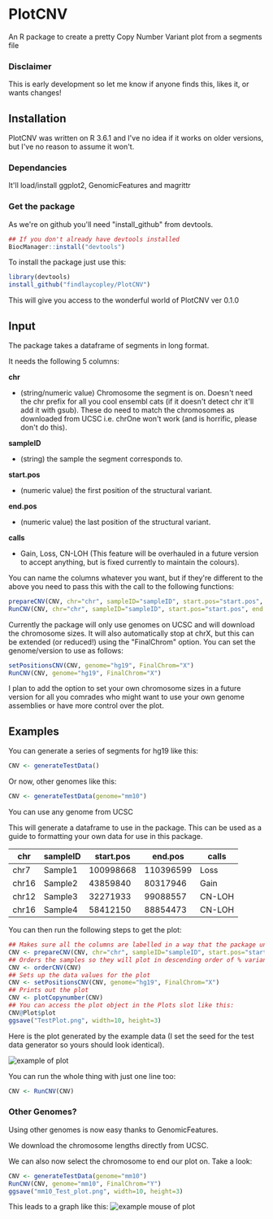 # PlotCNV
An R package to create a pretty Copy Number Variant plot from a segments file

### Disclaimer 
This is early development so let me know if anyone finds this, likes it, or wants changes!

## Installation

PlotCNV was written on R 3.6.1 and I've no idea if it works on older versions, but I've no reason to assume it won't.

### Dependancies

It'll load/install ggplot2, GenomicFeatures and magrittr

### Get the package

As we're on github you'll need "install_github" from devtools.

```R
## If you don't already have devtools installed
BiocManager::install("devtools")
```
To install the package just use this:

```R
library(devtools)
install_github("findlaycopley/PlotCNV")
```

This will give you access to the wonderful world of PlotCNV ver 0.1.0

## Input

The package takes a dataframe of segments in long format.

It needs the following 5 columns:

**chr**

* (string/numeric value) Chromosome the segment is on. Doesn't need the chr prefix for all you cool ensembl cats (if it doesn't detect chr it'll add it with gsub). These do need to match the chromosomes as downloaded from UCSC i.e. chrOne won't work (and is horrific, please don't do this).

**sampleID**

* (string) the sample the segment corresponds to.

**start.pos**

* (numeric value) the first position of the structural variant.

**end.pos**

* (numeric value) the last position of the structural variant.

**calls**

* Gain, Loss, CN-LOH (This feature will be overhauled in a future version to accept anything, but is fixed currently to maintain the colours).

You can name the columns whatever you want, but if they're different to the above you need to pass this with the call to the following functions:

```R
prepareCNV(CNV, chr="chr", sampleID="sampleID", start.pos="start.pos", end.pos="end.pos", calls="calls")
RunCNV(CNV, chr="chr", sampleID="sampleID", start.pos="start.pos", end.pos="end.pos", calls="calls")
```

Currently the package will only use genomes on UCSC and will download the chromosome sizes. It will also automatically stop at chrX, but this can be extended (or reduced!) using the "FinalChrom" option. You can set the genome/version to use as follows:

```R
setPositionsCNV(CNV, genome="hg19", FinalChrom="X")
RunCNV(CNV, genome="hg19", FinalChrom="X")
```
I plan to add the option to set your own chromosome sizes in a future version for all you comrades who might want to use your own genome assemblies or have more control over the plot.

## Examples

You can generate a series of segments for hg19 like this:

```R
CNV <- generateTestData()
```

Or now, other genomes like this:

```R
CNV <- generateTestData(genome="mm10")
```

You can use any genome from UCSC

This will generate a dataframe to use in the package. This can be used as a guide to formatting your own data for use in this package.

chr | sampleID | start.pos | end.pos | calls
---|---|---|---|---
chr7 |	Sample1	| 100998668 |	110396599 |	Loss
chr16 |	Sample2	| 43859840 | 80317946 |	Gain
chr12	| Sample3 |	32271933 | 99088557 | CN-LOH
chr16 |	Sample4	| 58412150 | 88854473 | CN-LOH

You can then run the following steps to get the plot:

```R
## Makes sure all the columns are labelled in a way that the package understands
CNV <- prepareCNV(CNV, chr="chr", sampleID="sampleID", start.pos="start.pos", end.pos="end.pos", calls="calls")
## Orders the samples so they will plot in descending order of % variant bp
CNV <- orderCNV(CNV)
## Sets up the data values for the plot
CNV <- setPositionsCNV(CNV, genome="hg19", FinalChrom="X")
## Prints out the plot
CNV <- plotCopynumber(CNV)
## You can access the plot object in the Plots slot like this:
CNV@Plot$plot
ggsave("TestPlot.png", width=10, height=3)
```
Here is the plot generated by the example data (I set the seed for the test data generator so yours should look identical).

![example of plot](https://github.com/findlaycopley/PlotCNV/blob/master/TestPlot.png)

You can run the whole thing with just one line too:

```R
CNV <- RunCNV(CNV)
```

### Other Genomes?

Using other genomes is now easy thanks to GenomicFeatures.

We download the chromosome lengths directly from UCSC.

We can also now select the chromosome to end our plot on. Take a look:

```R
CNV <- generateTestData(genome="mm10")
RunCNV(CNV, genome="mm10", FinalChrom="Y")
ggsave("mm10_Test_plot.png", width=10, height=3)
```

This leads to a graph like this:
![example mouse of plot](https://github.com/findlaycopley/PlotCNV/blob/master/mm10_Test_plot.png)

